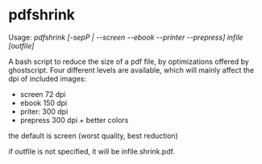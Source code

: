 # pdfshrink

Usage: *pdfshrink [-sepP | --screen --ebook --printer --prepress] infile [outfile]*

A bash script to reduce the size of a pdf file, by optimizations offered by ghostscript. 
Four different levels are available, which will mainly affect the dpi of included images:

* screen 72 dpi
* ebook 150 dpi
* priter: 300 dpi
* prepress 300 dpi + better colors

the default is screen (worst quality, best reduction)

if outfile is not specified, it will be infile.shrink.pdf. 
